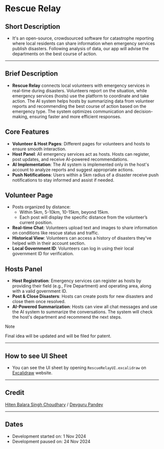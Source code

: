 # Rescue Relay

## Short Description
- It's an open-source, crowdsourced software for catastrophe reporting where local residents can share information when emergency services publish disasters. Following analysis of data, our app will advise the departments on the best course of action.

---

## Brief Description
- **Rescue Relay** connects local volunteers with emergency services in real-time during disasters. Volunteers report on the situation, while emergency services (hosts) use the platform to coordinate and take action. The AI system helps hosts by summarizing data from volunteer reports and recommending the best course of action based on the emergency type. The system optimizes communication and decision-making, ensuring faster and more efficient responses.

## Core Features
- **Volunteer & Host Pages**: Different pages for volunteers and hosts to ensure smooth interaction.
- **Host Panel**: All emergency services act as hosts. Hosts can register, post updates, and receive AI-powered recommendations.
- **AI Implementation**: The AI system is implemented only in the host's account to analyze reports and suggest appropriate actions.
- **Push Notifications**: Users within a 5km radius of a disaster receive push notifications to stay informed and assist if needed.

## Volunteer Page
- Posts organized by distance: 
  - Within 5km, 5-10km, 10-15km, beyond 15km.
  - Each post will display the specific distance from the volunteer’s current position.
- **Real-time Chat**: Volunteers upload text and images to share information on conditions like rescue status and traffic.
- **Historical View**: Volunteers can access a history of disasters they've helped with in their account section.
- **Local Government ID**: Volunteers can log in using their local government ID for verification.

## Hosts Panel
- **Host Registration**: Emergency services can register as hosts by providing their field (e.g., Fire Department) and operating area, along with a valid government ID.
- **Post & Close Disasters**: Hosts can create posts for new disasters and close them once resolved.
- **AI-Powered Summarization**: Hosts can view all chat messages and use the AI system to summarize the conversations. The system will check the host's department and recommend the next steps.

> [!Note]
> Final idea will be updated and will be filed for patent.

---

## How to see UI Sheet
- You can see the UI sheet by opening `RescueRelayUI.excalidraw` on [Excalidraw](https://excalidraw.com) website.

---

## Credit
[Hiten Balara Singh Choudhary](https://github.com/hbsinghchoudhary) / [Devguru Pandey](https://github.com/DevguruPandey)

---

## Dates
- Development started on: 1 Nov 2024
- Development paused on: 24 Nov 2024

